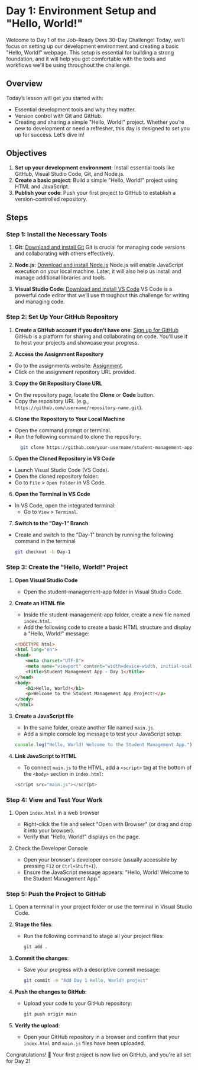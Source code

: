 # Day 1: Environment Setup and "Hello, World!"

Welcome to Day 1 of the Job-Ready Devs 30-Day Challenge! Today, we’ll focus on setting up our development environment and creating a basic "Hello, World!" webpage. This setup is essential for building a strong foundation, and it will help you get comfortable with the tools and workflows we'll be using throughout the challenge.

## Overview
Today’s lesson will get you started with:

- Essential development tools and why they matter.
- Version control with Git and GitHub.
- Creating and sharing a simple "Hello, World!" project.
Whether you’re new to development or need a refresher, this day is designed to set you up for success. Let’s dive in!

## Objectives
1. **Set up your development environment**: Install essential tools like GitHub, Visual Studio Code, Git, and Node.js.
2. **Create a basic project**: Build a simple "Hello, World!" project using HTML and JavaScript.
3. **Publish your code**: Push your first project to GitHub to establish a version-controlled repository.

## Steps
### Step 1: Install the Necessary Tools
1. **Git**: [Download and install Git](https://git-scm.com/downloads)
    Git is crucial for managing code versions and collaborating with others effectively.

2. **Node.js**: [Download and install Node.js](https://nodejs.org/)
Node.js will enable JavaScript execution on your local machine. Later, it will also help us install and manage additional libraries and tools.

3. **Visual Studio Code**: [Download and install VS Code](https://code.visualstudio.com/)
VS Code is a powerful code editor that we’ll use throughout this challenge for writing and managing code.

### Step 2: Set Up Your GitHub Repository
1. **Create a GitHub account if you don’t have one**: [Sign up for GitHub](https://github.com/)
    GitHub is a platform for sharing and collaborating on code. You'll use it to host your projects and showcase your progress.

2. **Access the Assignment Repository**
- Go to the assignments website: [Assignment](https://assignments.com).
- Click on the assignment repository URL provided.

3. **Copy the Git Repository Clone URL**
- On the repository page, locate the **Clone** or **Code** button.
- Copy the repository URL (e.g., `https://github.com/username/repository-name.git`).

4. **Clone the Repository to Your Local Machine**
- Open the command prompt or terminal.
- Run the following command to clone the repository:
  ```bash
    git clone https://github.com/your-username/student-management-app.git
  ```

5. **Open the Cloned Repository in VS Code**
- Launch Visual Studio Code (VS Code).
- Open the cloned repository folder:
- Go to `File` > `Open Folder` in VS Code.

6. **Open the Terminal in VS Code**
- In VS Code, open the integrated terminal:
    - Go to `View` > `Terminal`. 

7. **Switch to the "Day-1" Branch**
- Create and switch to the "Day-1" branch by running the following command in the terminal
    ```bash
    git checkout -b Day-1
    ```

### Step 3: Create the "Hello, World!" Project
1. **Open Visual Studio Code**
    - Open the student-management-app folder in Visual Studio Code.

2. **Create an HTML file**
    - Inside the student-management-app folder, create a new file named `index.html`.
    - Add the following code to create a basic HTML structure and display a "Hello, World!" message:

    ```html
    <!DOCTYPE html>
    <html lang="en">
    <head>
        <meta charset="UTF-8">
        <meta name="viewport" content="width=device-width, initial-scale=1.0">
        <title>Student Management App - Day 1</title>
    </head>
    <body>
        <h1>Hello, World!</h1>
        <p>Welcome to the Student Management App Project!</p>
    </body>
    </html>
    ```

3. **Create a JavaScript file**
    - In the same folder, create another file named `main.js`.
    - Add a simple console log message to test your JavaScript setup:

    ```javascript
    console.log("Hello, World! Welcome to the Student Management App.");
    ```

4. **Link JavaScript to HTML**
    - To connect `main.js` to the HTML, add a `<script>` tag at the bottom of the `<body>` section in `index.html`:

    ```javascript
    <script src="main.js"></script>
    ```

### Step 4: View and Test Your Work
1. Open `index.html` in a web browser
    - Right-click the file and select "Open with Browser" (or drag and drop it into your browser).
    - Verify that "Hello, World!" displays on the page.

2. Check the Developer Console
    - Open your browser's developer console (usually accessible by pressing `F12` or `Ctrl+Shift+I`).
    - Ensure the JavaScript message appears: "Hello, World! Welcome to the Student Management App."

### Step 5: Push the Project to GitHub
1. Open a terminal in your project folder or use the terminal in Visual Studio Code.

2. **Stage the files**:
   - Run the following command to stage all your project files:
     ```bash
     git add .
     ```

3. **Commit the changes**:
   - Save your progress with a descriptive commit message:
     ```bash
     git commit -m "Add Day 1 Hello, World! project"
     ```

4. **Push the changes to GitHub**:
   - Upload your code to your GitHub repository:
     ```bash
     git push origin main
     ```

5. **Verify the upload**:
   - Open your GitHub repository in a browser and confirm that your `index.html` and `main.js` files have been uploaded.

Congratulations! 🎉 Your first project is now live on GitHub, and you're all set for Day 2!